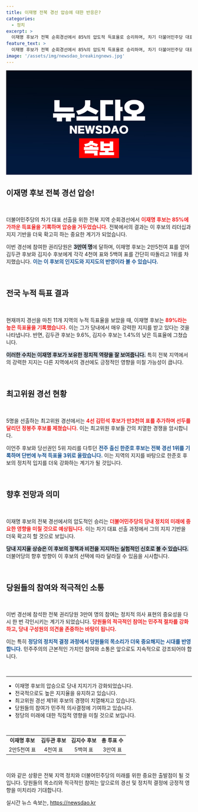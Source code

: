 ```yaml
---
title: 이재명 전북 경선 압승에 대한 반응은?
categories:
  - 정치
excerpt: >
  이재명 후보가 전북 순회경선에서 85%의 압도적 득표율로 승리하며, 차기 더불어민주당 대표 후보로 부상했습니다! 김두관, 김지수 후보를 큰 차로 따돌린 이 후보의 행보가 주목받고 있습니다.
feature_text: >
  이재명 후보가 전북 순회경선에서 85%의 압도적 득표율로 승리하며, 차기 더불어민주당 대표 후보로 부상했습니다! 김두관, 김지수 후보를 큰 차로 따돌린 이 후보의 행보가 주목받고 있습니다.
image: '/assets/img/newsdao_breakingnews.jpg'
---
```


<p><img src="/assets/img/newsdao_breakingnews.jpg" alt="ontimetimes 속보" /></p>

<h2 data-ke-size="size26">이재명 후보 전북 경선 압승!</h2>

<p data-ke-size="size16">&nbsp;</p> 

<p>더불어민주당의 차기 대표 선출을 위한 전북 지역 순회경선에서 <b><span style="color: #ee2323;">이재명 후보는 85%에 가까운 득표율을 기록하며 압승을 거두었습니다.</span></b> 전북에서의 결과는 이 후보의 리더십과 지지 기반을 더욱 확고히 하는 중요한 계기가 되었습니다.</p>

<p>이번 경선에 참여한 권리당원은 <b><span style="background-color: #21538527;">3만여 명</span></b>에 달하며, 이재명 후보는 2만5천여 표를 얻어 김두관 후보와 김지수 후보에게 각각 4천여 표와 5백여 표를 간단히 따돌리고 1위를 차지했습니다. <b><span style="color: #1a5490;">이는 이 후보의 인지도와 지지도의 반영이라 볼 수 있습니다.</span></b> </p>

<p data-ke-size="size16">&nbsp;</p>

<h2 data-ke-size="size26">전국 누적 득표 결과</h2>

<p data-ke-size="size16">&nbsp;</p> 

<p>현재까지 경선을 마친 11개 지역의 누적 득표율을 보았을 때, 이재명 후보는 <b><span style="color: #ee2323;">89%라는 높은 득표율을 기록했습니다.</span></b> 이는 그가 당내에서 매우 강력한 지지를 받고 있다는 것을 나타냅니다. 반면, 김두관 후보는 9.6%, 김지수 후보는 1.4%의 낮은 득표율에 그쳤습니다.</p>

<p><b><span style="background-color: #21538527;">이러한 수치는 이재명 후보가 보유한 정치적 역량을 잘 보여줍니다.</span></b> 특히 전북 지역에서의 강력한 지지는 다른 지역에서의 경선에도 긍정적인 영향을 미칠 가능성이 큽니다. </p>

<p data-ke-size="size16">&nbsp;</p>

<h2 data-ke-size="size26">최고위원 경선 현황</h2>

<p data-ke-size="size16">&nbsp;</p> 

<p>5명을 선출하는 최고위원 경선에서는 <b><span style="color: #ee2323;">4선 김민석 후보가 만3천여 표를 추가하며 선두를 달리던 정봉주 후보를 제쳤습니다.</span></b> 이는 최고위원 후보들 간의 치열한 경쟁을 암시합니다.</p>

<p>이언주 후보와 당선권인 5위 자리를 다투던 <b><span style="color: #1a5490;">전주 출신 한준호 후보는 전북 경선 1위를 기록하며 단번에 누적 득표율 3위로 올랐습니다.</span></b> 이는 지역의 지지를 바탕으로 한준호 후보의 정치적 입지를 더욱 강화하는 계기가 될 것입니다. </p>

<p data-ke-size="size16">&nbsp;</p>

<h2 data-ke-size="size26">향후 전망과 의미</h2>

<p data-ke-size="size16">&nbsp;</p> 

<p>이재명 후보의 전북 경선에서의 압도적인 승리는 <b><span style="color: #ee2323;">더불어민주당의 당내 정치의 미래에 중요한 영향을 미칠 것으로 예상됩니다.</span></b> 이는 차기 대표 선출 과정에서 그의 지지 기반을 더욱 확고히 할 것으로 보입니다.</p>

<p><b><span style="background-color: #21538527;">당내 지지율 상승은 이 후보의 정책과 비전을 지지하는 실험적인 신호로 볼 수 있습니다.</span></b> 더불어당의 향후 방향이 이 후보의 선택에 따라 달라질 수 있음을 시사합니다.</p>

<p data-ke-size="size16">&nbsp;</p>

<h2 data-ke-size="size26">당원들의 참여와 적극적인 소통</h2>

<p data-ke-size="size16">&nbsp;</p> 

<p>이번 경선에 참석한 전북 권리당원 3만여 명의 참여는 정치적 의사 표현의 중요성을 다시 한 번 각인시키는 계기가 되었습니다. <b><span style="color: #ee2323;">당원들의 적극적인 참여는 민주적 절차를 강화하고, 당내 구성원의 의견을 존중하는 바탕이 됩니다.</span></b></p>

<p>이는 특히 <b><span style="color: #1a5490;">정당의 정치적 결정 과정에서 당원들의 목소리가 더욱 중요해지는 시대를 반영합니다.</span></b> 민주주의의 근본적인 가치인 참여와 소통은 앞으로도 지속적으로 강조되어야 합니다.</p>

<p data-ke-size="size16">&nbsp;</p>

<hr />

<ul>
<li>이재명 후보의 압승으로 당내 지지기가 강화되었습니다.</li>
<li>전국적으로도 높은 지지율을 유지하고 있습니다.</li>
<li>최고위원 경선 제1위 후보의 경쟁이 치열해지고 있습니다.</li>
<li>당원들의 참여가 민주적 의사결정에 기여하고 있습니다.</li>
<li>정당의 미래에 대한 직접적 영향을 미칠 것으로 보입니다.</li>
</ul>

<p data-ke-size="size16">&nbsp;</p>

<table style="width: 100%; border-collapse: collapse;">
<tr>
<td style="text-align: center; height: 17px;"><b>이재명 후보</b></td>
<td style="text-align: center; height: 17px;"><b>김두관 후보</b></td>
<td style="text-align: center; height: 17px;"><b>김지수 후보</b></td>
<td style="text-align: center; height: 17px;"><b>총 투표 수</b></td>
</tr>
<tr>
<td style="text-align: center; height: 17px;">2만5천여 표</td>
<td style="text-align: center; height: 17px;">4천여 표</td>
<td style="text-align: center; height: 17px;">5백여 표</td>
<td style="text-align: center; height: 17px;">3만여 표</td>
</tr>
</table>

<p data-ke-size="size16">&nbsp;</p>

<p>이와 같은 상황은 전북 지역 정치와 더불어민주당의 미래를 위한 중요한 출발점이 될 것입니다. 당원들의 목소리와 적극적인 참여는 앞으로의 경선 및 정치적 결정에 긍정적 영향을 미치리라 기대합니다.</p>
실시간 뉴스 속보는, <a href="https://newsdao.kr" rel="dofollow">https://newsdao.kr</a>


